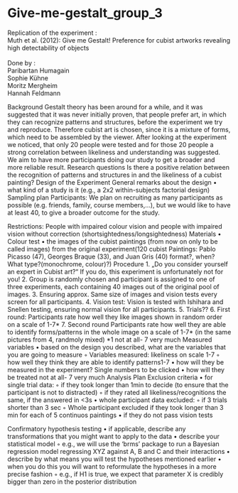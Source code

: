 # Give-me-gestalt_group_3
Replication of the experiment :<br />
Muth et al. (2012): Give me Gestalt! Preference for cubist artworks revealing high detectability of objects <br />
<br />
Done by :<br />
Paribartan Humagain <br />
Sophie Kühne <br />
Moritz Mergheim <br />
Hannah Feldmann<br />

Background
Gestalt theory has been around for a while, and it was suggested that it was never initially proven, that people prefer art, in which they can recognize patterns and structures, before the experiment we try and reproduce. Therefore cubist art is chosen, since it is a mixture of forms, which need to be assembled by the viewer. After looking at the experiment we noticed, that only 20 people were tested and for those 20 people a strong correlation between likeliness and understanding was suggested. We aim to have more participants doing our study to get a broader and more reliable result.
Research questions
Is there a positive relation between the recognition of patterns and structures in and the likeliness of a cubist painting?
Design of the Experiment
General remarks about the design
    • what kind of a study is it (e.g., a 2x2 within-subjects factorial design) 
Sampling plan
Participants: We plan on recruiting as many participants as possible (e.g. friends, family, course members,…), but we would like to have at least 40, to give a broader outcome for the study.

Restrictions: People with impaired colour vision and people with impaired vision without correction (shortsightedness/longsightedness) 
Materials
    • Colour test
    • the images of the cubist paintings (from now on only to be called images) from the original experiment(120 cubist Paintings: Pablo Picasso (47),
      Georges Braque (33), and Juan Gris (40) format?, when? What type?(monochrome, colour)?)
Procedure
    1. „Do you consider yourself an expert in Cubist art?“ If you do, this experiment is unfortunately not for you!
    2. Group is randomly chosen and participant is assigned to one of three experiments, each containing 40 images out of the original pool of images.
    3. Ensuring approx. Same size of images and vision tests every screen for all participants.
    4. Vision test: Vision is tested with Ishihara and Snellen testing, ensuring normal vision for all participants.
    5. Trials?? 
    6. First round: Participants rate how well they like images shown in random order on a scale of 1-7*
    7. Second round Participants rate how well they are able to identify forms/patterns  in the whole image on a scale of 1-7* (in the same pictures from 4, randmoly mixed)
       *1 not at all- 7 very much
Measured variables
    • based on the design you described, what are the variables that you are going to measure
        ◦ Variables measured: likeliness on scale 1-7
        ◦ how well they think they are able to identify patterns1-7
    • how will they be measured in the experiment? 
          Single numbers to be clicked
    • how will they be treated 
           not at all- 7 very much
Analysis Plan
Exclusion criteria
    • for single trial data: 
        ◦ if they took longer than 1min to decide (to ensure that the participant is not to distracted)
        ◦ if they rated all likeliness/recognitions the same, if the answered in <3s 
    • whole participant data excluded:
        ◦  if 3 trials shorter than 3 sec
        ◦ Whole participant excluded if they took longer than 3 min for each of 5 continuos paintings
    • if they do not pass vision tests
      
Confirmatory hypothesis testing
    • if applicable, describe any transformations that you might want to apply to the data 
    • describe your statistical model 
        ◦ e.g., we will use the ‘brms’ package to run a Bayesian regression model regressing XYZ against A, B and C and their interactions 
    • describe by what means you will test the hypotheses mentioned earlier 
    • when you do this you will want to reformulate the hypotheses in a more precise fashion 
        ◦ e.g., if H1 is true, we expect that parameter X is credibly bigger than zero in the posterior distribution 
